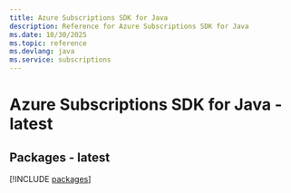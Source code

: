 ```yaml
---
title: Azure Subscriptions SDK for Java
description: Reference for Azure Subscriptions SDK for Java
ms.date: 10/30/2025
ms.topic: reference
ms.devlang: java
ms.service: subscriptions
---
```

# Azure Subscriptions SDK for Java - latest
## Packages - latest
[!INCLUDE [packages](subscriptions-index.md)]